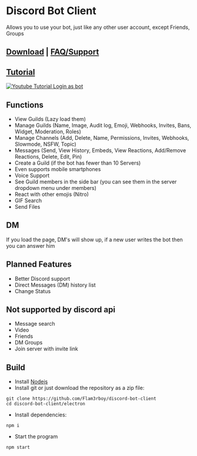 # Discord Bot Client
Allows you to use your bot, just like any other user account, except Friends, Groups

## [Download](https://github.com/Flam3rboy/discord-bot-client/releases/latest) | [FAQ/Support](https://github.com/Flam3rboy/discord-bot-client/blob/master/FAQ.md)

## [Tutorial](https://www.youtube.com/watch?v=AmKBFzJOMpY)
[![Youtube Tutorial Login as bot](https://img.youtube.com/vi/AmKBFzJOMpY/0.jpg)](https://www.youtube.com/watch?v=AmKBFzJOMpY)

## Functions
- View Guilds (Lazy load them) 
- Manage Guilds (Name, Image, Audit log, Emoji, Webhooks, Invites, Bans, Widget, Moderation, Roles)
- Manage Channels (Add, Delete, Name, Permissions, Invites, Webhooks, Slowmode, NSFW, Topic)
- Messages (Send, View History, Embeds, View Reactions, Add/Remove Reactions, Delete, Edit, Pin)
- Create a Guild (if the bot has fewer than 10 Servers)
- Even supports mobile smartphones
- Voice Support
- See Guild members in the side bar (you can see them in the server dropdown menu under members)
- React with other emojis (Nitro)
- GIF Search
- Send Files

## DM
If you load the page, DM's will show up, if a new user writes the bot then you can answer him

## Planned Features
- Better Discord support
- Direct Messages (DM) history list
- Change Status

## Not supported by discord api
- Message search
- Video
- Friends
- DM Groups
- Join server with invite link


## Build
- Install [Nodejs](https://nodejs.org/en/download/)
- Install git or just download the repository as a zip file:
```
git clone https://github.com/Flam3rboy/discord-bot-client
cd discord-bot-client/electron
```
- Install dependencies:
```
npm i
```
- Start the program
```
npm start
```


